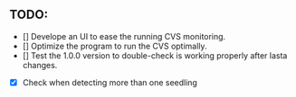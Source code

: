 ## TODO:

- [] Develope an UI to ease the running CVS monitoring.
- [] Optimize the program to run the CVS optimally.
- [] Test the 1.0.0 version to double-check is working properly after lasta changes.
- [x] Check when detecting more than one seedling
